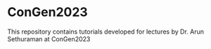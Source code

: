 # ConGen2023
This repository contains tutorials developed for lectures by Dr. Arun Sethuraman at ConGen2023
